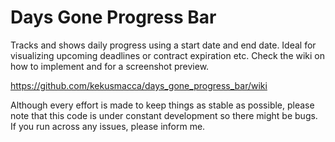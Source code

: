 # Days Gone Progress Bar
Tracks and shows daily progress using a start date and end date.  Ideal for visualizing upcoming deadlines or contract expiration etc.  Check the wiki on how to implement and for a screenshot preview.

https://github.com/kekusmacca/days_gone_progress_bar/wiki

Although every effort is made to keep things as stable as possible, please note that this code is under constant development so there might be bugs. If you run across any issues, please inform me.
